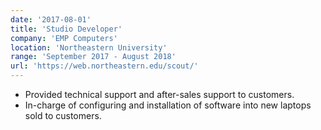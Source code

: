 ```yaml
---
date: '2017-08-01'
title: 'Studio Developer'
company: 'EMP Computers'
location: 'Northeastern University'
range: 'September 2017 - August 2018'
url: 'https://web.northeastern.edu/scout/'
---
```


- Provided technical support and after-sales support to customers.
- In-charge of configuring and installation of software
into new laptops sold to customers.


